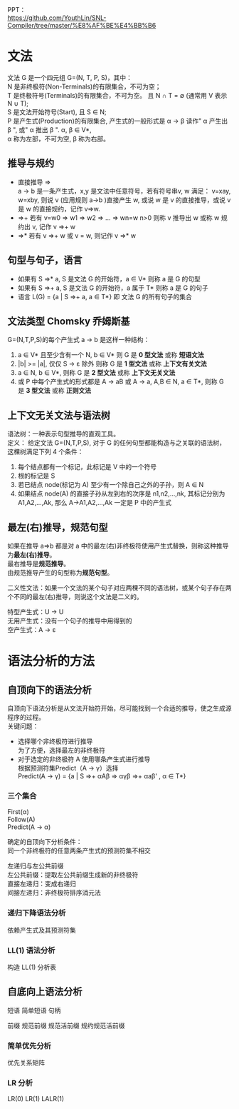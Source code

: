 
PPT：  
https://github.com/YouthLin/SNL-Compiler/tree/master/%E8%AF%BE%E4%BB%B6

# 文法 
文法 G 是一个四元组 G=(N, T, P, S)，其中：  
N 是非终极符(Non-Terminals)的有限集合，不可为空；  
T 是终极符号(Terminals)的有限集合，不可为空。
  且 N ∩ T = ∅ (通常用 V 表示 N ∪ T);  
S 是文法开始符号(Start), 且 S ∈ N;  
P 是产生式(Production)的有限集合, 产生式的一般形式是 α → β 
  读作" α 产生出 β ", 或" α 推出 β ". α, β ∈ V*,  
  α 称为左部，不可为空, β 称为右部。
  
## 推导与规约
- 直接推导 =>  
    a -> b 是一条产生式，x,y 是文法中任意符号，若有符号串v, w 满足：
    v=xay, w=xby, 则说 v (应用规则 a->b )直接产生 w, 
    或说 w 是 v 的直接推导，或说 v 是 w 的直接规约，记作 v=>w.  
- =>+  若有 v=w0 => w1 => w2 => ... => wn=w n>0 
    则称 v 推导出 w 或称 w 规约出 v, 记作 v =>+ w  
- =>*  若有 v =>+ w 或 v = w, 则记作 v =>* w

## 句型与句子，语言
- 如果有 S =>* a, S 是文法 G 的开始符，a ∈ V* 则称 a 是 G 的句型  
- 如果有 S =>+ a, S 是文法 G 的开始符，a 属于 T* 则称 a 是 G 的句子
- 语言 L(G) = {a | S =>+ a, a ∈ T*} 即 文法 G 的所有句子的集合

## 文法类型 Chomsky 乔姆斯基
G=(N,T,P,S)的每个产生式 a -> b 是这样一种结构：
1) a ∈ V* 且至少含有一个 N, b ∈ V* 则 G 是 **0 型文法** 或称 **短语文法**
2) |b| >= |a|, 仅仅 S -> ε 除外 则称 G 是 **1 型文法** 或称 **上下文有关文法**
3) a ∈ N, b ∈ V*, 则称 G 是 **2 型文法** 或称 **上下文无关文法**
4) 或 P 中每个产生式的形式都是 A -> aB 或 A -> a, A,B ∈ N, a ∈ T*, 则称 G 是 **3 型文法** 或称 **正则文法**

## 上下文无关文法与语法树
语法树：一种表示句型推导的直观工具。  
定义：
给定文法 G=(N,T,P,S), 对于 G 的任何句型都能构造与之关联的语法树，这棵树满足下列 4 个条件：
1) 每个结点都有一个标记，此标记是 V 中的一个符号
2) 根的标记是 S
3) 若已结点 node(标记为 A) 至少有一个除自己之外的子孙，则 A ∈ N
4) 如果结点 node(A) 的直接子孙从左到右的次序是 n1,n2,...,nk, 
   其标记分别为 A1,A2,...,Ak, 那么 A->A1,A2,...,Ak 一定是 P 中的产生式
   
## 最左(右)推导，规范句型
如果在推导 a=>b 都是对 a 中的最左(右)非终极符使用产生式替换，则称这种推导为**最左(右)推导**。  
最右推导是**规范推导**。  
由规范推导产生的句型称为**规范句型**。

二义性文法：如果一个文法的某个句子对应两棵不同的语法树，或某个句子存在两个不同的最左(右)推导，则说这个文法是二义的。

特型产生式：U -> U  
无用产生式：没有一个句子的推导中用得到的  
空产生式：A -> ε

# 语法分析的方法

## 自顶向下的语法分析

自顶向下语法分析是从文法开始符开始，尽可能找到一个合适的推导，使之生成源程序的过程。  
关键问题：
- 选择哪个非终极符进行推导  
  为了方便，选择最左的非终极符
- 对于选定的非终极符 A 使用哪条产生式进行推导  
  根据预测符集Predict（A -> γ）选择  
  Predict(A -> γ) = {a | S =>+ αAβ => αγβ =>+ αaβ' , α ∈ T*}

### 三个集合
First(α)  
Follow(A)  
Predict(A -> α)  

确定的自顶向下分析条件：  
同一个非终极符的任意两条产生式的预测符集不相交

左递归与左公共前缀  
左公共前缀：提取左公共前缀生成新的非终极符  
直接左递归：变成右递归  
间接左递归：非终极符排序消元法  

### 递归下降语法分析
依赖产生式及其预测符集

### LL(1) 语法分析
构造 LL(1) 分析表

## 自底向上语法分析

短语
简单短语
句柄

前缀
规范前缀
规范活前缀
规约规范活前缀

### 简单优先分析
优先关系矩阵

### LR 分析
LR(0) 
LR(1) 
LALR(1)

